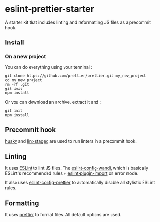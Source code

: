 # eslint-prettier-starter
A starter kit that includes linting and reformatting JS files as a precommit hook.

## Install

### On a new project
You can do everything using your terminal :

```
git clone https://github.com/prettier/prettier.git my_new_project
cd my_new_project
rm -rf .git
git init
npm install
```

Or you can download an [archive](https://github.com/prettier/prettier/archive/master.zip), extract it and :

```
git init
npm install
```

## Precommit hook
[husky](https://github.com/typicode/husky) and [lint-staged](https://github.com/okonet/lint-staged) are used to run linters in a precommit hook.

## Linting
It uses [ESLint](http://eslint.org/) to lint JS files. The [eslint-config-wandi](https://github.com/WandiParis/eslint-config-wandi), which is basically ESLint's recommended rules + [eslint-plugin-import](https://github.com/benmosher/eslint-plugin-import) on error mode.

It also uses [eslint-config-prettier](https://github.com/prettier/eslint-config-prettier) to automatically disable all stylistic ESLint rules.

## Formatting
It uses [prettier](https://github.com/prettier/prettier) to format files. All default options are used.